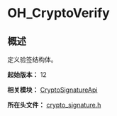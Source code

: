 # OH_CryptoVerify

<!--Kit: Crypto Architecture Kit-->
<!--Subsystem: Security-->
<!--Owner: @zxz--3-->
<!--SE: @lanming-->
<!--TSE: @PAFT--> 

## 概述

定义验签结构体。

**起始版本：** 12

**相关模块：** [CryptoSignatureApi](capi-cryptosignatureapi.md)

**所在头文件：** [crypto_signature.h](capi-crypto-signature-h.md)

